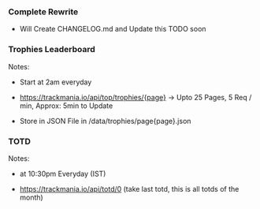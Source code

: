 
### Complete Rewrite

* Will Create CHANGELOG.md and Update this TODO soon

### Trophies Leaderboard

Notes:

* Start at 2am everyday

* <https://trackmania.io/api/top/trophies/{page}> -> Upto 25 Pages, 5 Req / min, Approx: 5min to Update

* Store in JSON File in /data/trophies/page{page}.json


### TOTD

Notes:

* at 10:30pm Everyday (IST)

* <https://trackmania.io/api/totd/0> (take last totd, this is all totds of the month)